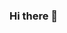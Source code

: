 ### Hi there 👋

<!--
**adithyav09/adithyav09** is a ✨ _special_ ✨ repository because its `README.md` (this file) appears on your GitHub profile.

Here are some ideas to get you started:

- 🔭 I’m currently working on ... NLP News Sentiment App
- 🌱 I’m currently learning ... CSS and JavaScript
- 👯 I’m looking to collaborate on ... my project if interested!
- 🤔 I’m looking for help with ... building my personal website
- 💬 Ask me about ... Anything!
- 📫 How to reach me: ... [Gmail](adithyav211@gmail.com)
- 😄 Pronouns: ... He/Him
- ⚡ Fun fact: ... I love Haribo
-->
